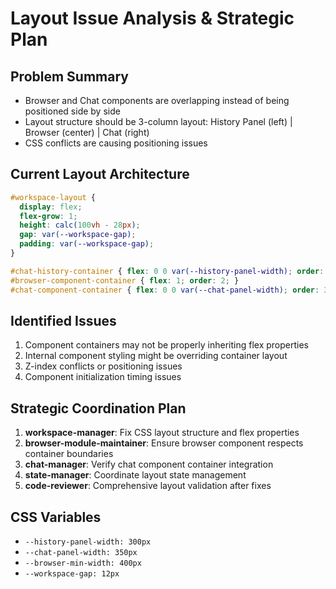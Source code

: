 # Layout Issue Analysis & Strategic Plan

## Problem Summary
- Browser and Chat components are overlapping instead of being positioned side by side
- Layout structure should be 3-column layout: History Panel (left) | Browser (center) | Chat (right)
- CSS conflicts are causing positioning issues

## Current Layout Architecture
```css
#workspace-layout {
  display: flex;
  flex-grow: 1;
  height: calc(100vh - 28px);
  gap: var(--workspace-gap);
  padding: var(--workspace-gap);
}

#chat-history-container { flex: 0 0 var(--history-panel-width); order: 1; }
#browser-component-container { flex: 1; order: 2; }
#chat-component-container { flex: 0 0 var(--chat-panel-width); order: 3; }
```

## Identified Issues
1. Component containers may not be properly inheriting flex properties
2. Internal component styling might be overriding container layout
3. Z-index conflicts or positioning issues
4. Component initialization timing issues

## Strategic Coordination Plan
1. **workspace-manager**: Fix CSS layout structure and flex properties
2. **browser-module-maintainer**: Ensure browser component respects container boundaries
3. **chat-manager**: Verify chat component container integration
4. **state-manager**: Coordinate layout state management
5. **code-reviewer**: Comprehensive layout validation after fixes

## CSS Variables
- `--history-panel-width: 300px`
- `--chat-panel-width: 350px`
- `--browser-min-width: 400px`
- `--workspace-gap: 12px`